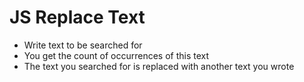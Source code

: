 # JS Replace Text

- Write text to be searched for
- You get the count of occurrences of this text
- The text you searched for is replaced with another text you wrote

